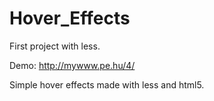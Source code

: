 # Hover_Effects
First project with less.

Demo: http://mywww.pe.hu/4/

Simple hover effects made with less and html5.
